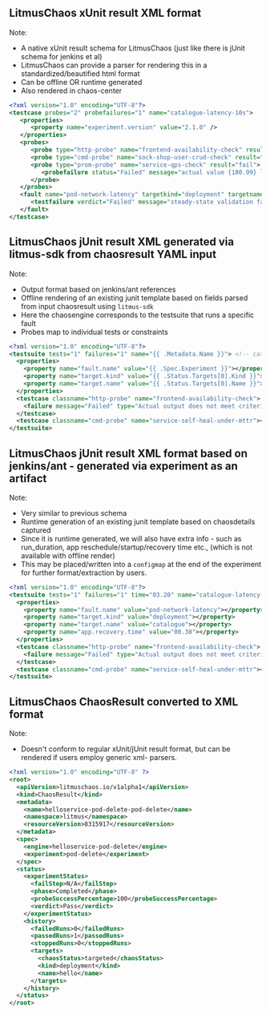 ## LitmusChaos xUnit result XML format 

Note: 

- A native xUnit result schema for LitmusChaos (just like there is jUnit schema for jenkins et al)
- LitmusChaos can provide a parser for rendering this in a standardized/beautified html format
- Can be offline OR runtime generated
- Also rendered in chaos-center

```xml
<?xml version="1.0" encoding="UTF-8"?>
<testcase probes="2" probefailures="1" name="catalogue-latency-10s">
   <properties>
      <property name="experiment.version" value="2.1.0" />
   </properties>
   <probes>
      <probe type="http-probe" name="frontend-availability-check" result="pass" />
      <probe type="cmd-probe" name="sock-shop-user-crud-check" result="pass" />
      <probe type="prom-probe" name="service-qps-check" result="fail">
         <probefailure status="Failed" message="actual value {180.99} less than {200}" />
      </probe>
   </probes>
   <fault name="pod-network-latency" targetkind="deployment" targetname="catalogue">
      <testfailure verdict="Failed" message="steady-state validation failed" />
   </fault>
</testcase>
```
## LitmusChaos jUnit result XML generated via litmus-sdk from chaosresult YAML input 

Note: 

- Output format based on jenkins/ant references 
- Offline rendering of an existing junit template based on fields parsed from input chaosresult using `litmus-sdk`
- Here the chaosengine corresponds to the testsuite that runs a specific fault 
- Probes map to individual tests or constraints 

```xml
<?xml version="1.0" encoding="UTF-8"?>
<testsuite tests="1" failures="1" name="{{ .Metadata.Name }}"> <!-- catalogue-latency-10s -->
  <properties>
    <property name="fault.name" value="{{ .Spec.Experiment }}"></property> <!-- pod-network-latency --> 
    <property name="target.kind" value="{{ .Status.Targets[0].Kind }}"></property> <!-- deployment -->
    <property name="target.name" value="{{ .Status.Targets[0].Name }}"></property> <!-- catalogue -->
  </properties>
  <testcase classname="http-probe" name="frontend-availability-check">
    <failure message="Failed" type="Actual output does not meet criteria - 200 OK"></failure>
  </testcase>
  <testcase classname="cmd-probe" name="service-self-heal-under-mttr"></testcase>
</testsuite>
```								     

## LitmusChaos jUnit result XML format based on jenkins/ant - generated via experiment as an artifact

Note: 

- Very similar to previous schema
- Runtime generation of an existing junit template based on chaosdetails captured
- Since it is runtime generated, we will also have extra info - such as run_duration, app reschedule/startup/recovery time etc., (which is not available with offline render)
- This may be placed/written into a `configmap` at the end of the experiment for further format/extraction by users.

```xml
<?xml version="1.0" encoding="UTF-8"?>
<testsuite tests="1" failures="1" time="03.20" name="catalogue-latency-10s"> 
  <properties>
    <property name="fault.name" value="pod-network-latency"></property> 
    <property name="target.kind" value="deployment"></property> 
    <property name="target.name" value="catalogue"></property>
    <property name="app.recovery.time" value="00.30"></property>
  </properties>
  <testcase classname="http-probe" name="frontend-availability-check">
    <failure message="Failed" type="Actual output does not meet criteria - 200 OK"></failure>
  </testcase>
  <testcase classname="cmd-probe" name="service-self-heal-under-mttr"></testcase>
</testsuite>
```

## LitmusChaos ChaosResult converted to XML format 

Note: 

- Doesn't conform to regular xUnit/jUnit result format, but can be rendered if users employ generic xml-<format> parsers. 

```xml
<?xml version="1.0" encoding="UTF-8" ?>
<root>
  <apiVersion>litmuschaos.io/v1alpha1</apiVersion>
  <kind>ChaosResult</kind>
  <metadata>
    <name>helloservice-pod-delete-pod-delete</name>
    <namespace>litmus</namespace>
    <resourceVersion>8315917</resourceVersion>
  </metadata>
  <spec>
    <engine>helloservice-pod-delete</engine>
    <experiment>pod-delete</experiment>
  </spec>
  <status>
    <experimentStatus>
      <failStep>N/A</failStep>
      <phase>Completed</phase>
      <probeSuccessPercentage>100</probeSuccessPercentage>
      <verdict>Pass</verdict>
    </experimentStatus>
    <history>
      <failedRuns>0</failedRuns>
      <passedRuns>1</passedRuns>
      <stoppedRuns>0</stoppedRuns>
      <targets>
        <chaosStatus>targeted</chaosStatus>
        <kind>deployment</kind>
        <name>hello</name>
      </targets>
    </history>
  </status>
</root>
```
